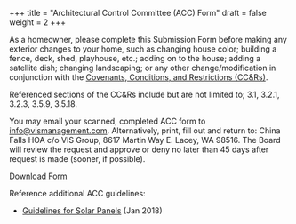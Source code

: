 +++
title = "Architectural Control Committee (ACC) Form"
draft = false
weight = 2
+++


As a homeowner, please complete this Submission Form before making any exterior
changes to your home, such as changing house color; building a fence, deck,
shed, playhouse, etc.; adding on to the house; adding a satellite dish; changing
landscaping; or any other change/modification in conjunction with the
[Covenants, Conditions, and Restrictions (CC&Rs)](../ccr).

Referenced sections of the CC&Rs include but are not limited to; 3.1, 3.2.1,
3.2.3, 3.5.9, 3.5.18.

You may email your scanned, completed ACC form to <info@vismanagement.com>.
Alternatively, print, fill out and return to: China Falls HOA c/o VIS Group, 
8617 Martin Way E. Lacey, WA 98516. The Board will review the request and approve
or deny no later than 45 days after request is made (sooner, if possible).

[Download Form](../documents/accform.pdf)

Reference additional ACC guidelines:

* [Guidelines for Solar Panels](../documents/2018_01_solar_panel_guidelines.pdf) (Jan 2018)
